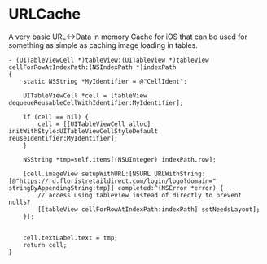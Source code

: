 URLCache
========

A very basic URL&lt;->Data in memory Cache for iOS that can be used for something as simple as caching image loading in tables.
```
- (UITableViewCell *)tableView:(UITableView *)tableView cellForRowAtIndexPath:(NSIndexPath *)indexPath
{
    static NSString *MyIdentifier = @"CellIdent";

    UITableViewCell *cell = [tableView dequeueReusableCellWithIdentifier:MyIdentifier];

    if (cell == nil) {
        cell = [[UITableViewCell alloc] initWithStyle:UITableViewCellStyleDefault reuseIdentifier:MyIdentifier];
    }

    NSString *tmp=self.items[(NSUInteger) indexPath.row];

    [cell.imageView setupWithURL:[NSURL URLWithString:[@"https://rd.floristretaildirect.com/login/logo?domain=" stringByAppendingString:tmp]] completed:^(NSError *error) {
        // access using tableview instead of directly to prevent nulls?
        [[tableView cellForRowAtIndexPath:indexPath] setNeedsLayout];
    }];


    cell.textLabel.text = tmp;
    return cell;
}
```
